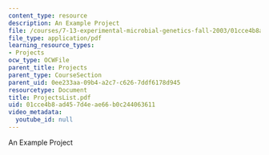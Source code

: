 ```yaml
---
content_type: resource
description: An Example Project
file: /courses/7-13-experimental-microbial-genetics-fall-2003/01cce4b8ad457d4eae66b0c244063611_ProjectsList.pdf
file_type: application/pdf
learning_resource_types:
- Projects
ocw_type: OCWFile
parent_title: Projects
parent_type: CourseSection
parent_uid: 0ee233aa-09b4-a2c7-c626-7ddf6178d945
resourcetype: Document
title: ProjectsList.pdf
uid: 01cce4b8-ad45-7d4e-ae66-b0c244063611
video_metadata:
  youtube_id: null
---
```

An Example Project